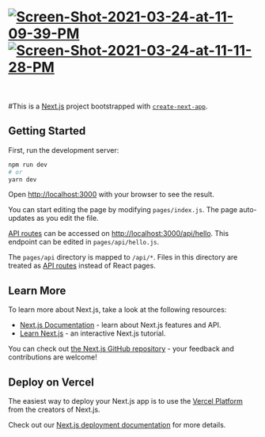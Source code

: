 # <a href="https://postimg.cc/Y4TM9zKt" target="_blank"><img src="https://i.postimg.cc/Y4TM9zKt/Screen-Shot-2021-03-24-at-11-09-39-PM.png" alt="Screen-Shot-2021-03-24-at-11-09-39-PM"/></a> <a href="https://postimg.cc/7Jk41PZc" target="_blank"><img src="https://i.postimg.cc/7Jk41PZc/Screen-Shot-2021-03-24-at-11-11-28-PM.png" alt="Screen-Shot-2021-03-24-at-11-11-28-PM"/></a><br/><br/>


#This is a [Next.js](https://nextjs.org/) project bootstrapped with [`create-next-app`](https://github.com/vercel/next.js/tree/canary/packages/create-next-app).

## Getting Started

First, run the development server:

```bash
npm run dev
# or
yarn dev
```

Open [http://localhost:3000](http://localhost:3000) with your browser to see the result.

You can start editing the page by modifying `pages/index.js`. The page auto-updates as you edit the file.

[API routes](https://nextjs.org/docs/api-routes/introduction) can be accessed on [http://localhost:3000/api/hello](http://localhost:3000/api/hello). This endpoint can be edited in `pages/api/hello.js`.

The `pages/api` directory is mapped to `/api/*`. Files in this directory are treated as [API routes](https://nextjs.org/docs/api-routes/introduction) instead of React pages.

## Learn More

To learn more about Next.js, take a look at the following resources:

- [Next.js Documentation](https://nextjs.org/docs) - learn about Next.js features and API.
- [Learn Next.js](https://nextjs.org/learn) - an interactive Next.js tutorial.

You can check out [the Next.js GitHub repository](https://github.com/vercel/next.js/) - your feedback and contributions are welcome!

## Deploy on Vercel

The easiest way to deploy your Next.js app is to use the [Vercel Platform](https://vercel.com/new?utm_medium=default-template&filter=next.js&utm_source=create-next-app&utm_campaign=create-next-app-readme) from the creators of Next.js.

Check out our [Next.js deployment documentation](https://nextjs.org/docs/deployment) for more details.

